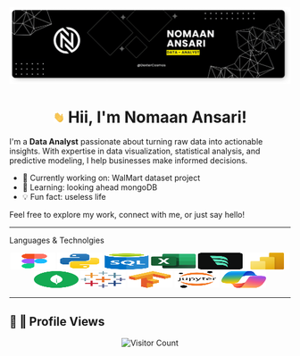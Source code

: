 
<div>
 <img src='./images/banner.png' alt=banner>
<div>

<h1 align="center">
 <img src="https://raw.githubusercontent.com/ABSphreak/ABSphreak/master/gifs/Hi.gif"width="20px">
 </a> Hii, I'm Nomaan Ansari!
</h1>


I'm a **Data Analyst** passionate about turning raw data into actionable insights. With expertise in data visualization, statistical analysis, and predictive modeling, I help businesses make informed decisions.


- 🔭 Currently working on: WalMart dataset project
- 🌱 Learning: looking ahead mongoDB 
- 💡 Fun fact: useless life


Feel free to explore my work, connect with me, or just say hello!

---

Languages & Technolgies

<p align="center">
  <img src="./images/SVG/Figma.svg" alt="Figma" width="80" height="30">
  <img src="./images/SVG/Python.svg" alt="Python" width="80" height="30">
  <img src="./images/SVG/SQL.svg" alt="SQL" width="80" height="30">
  <img src="./images/SVG/Excel.svg" alt="Excel" width="80" height="30">
  <img src="./images/SVG/windsurf.svg" alt="Windsurf" width="80" height="30">
  <img src="./images/SVG/Power BI.svg" alt="Power BI" width="80" height="30">
  <img src="./images/SVG/mongoDB.svg" alt="MongoDB" width="80" height="30">
  <img src="./images/SVG/Tableau.svg" alt="Tableau" width="80" height="30">
  <img src="./images/SVG/Tensorflow.svg" alt="Tensorflow" width="80" height="30">
  <img src="./images/SVG/Jupyter notebook.svg" alt="JN" width="80" height="30">
  <img src="./images/SVG/Copilot.svg" alt="Copilot" width="80" height="30">
</p>

---

## 👀 ‖ Profile Views

<div align="center">
  <img src="https://profile-counter.glitch.me/YOUR_GITHUB_USERNAME/count.svg" alt="Visitor Count" />
</div>
